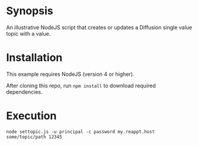 # Synopsis

An illustrative NodeJS script that creates or updates a Diffusion single value topic with a value.

# Installation

This example requires NodeJS (version 4 or higher).

After cloning this repo, run `npm install` to download required dependencies.

# Execution

`node settopic.js -u principal -c password my.reappt.host some/topic/path 12345`